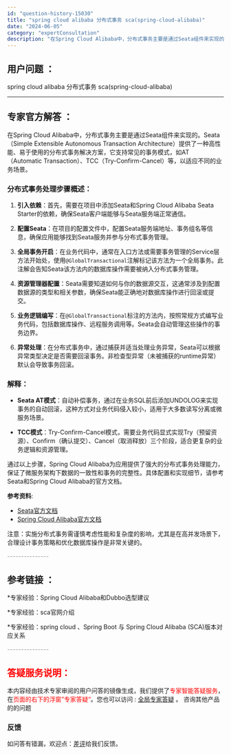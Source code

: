 ```yaml
---
id: "question-history-15030"
title: "spring cloud alibaba 分布式事务 sca(spring-cloud-alibaba)"
date: "2024-06-05"
category: "expertConsultation"
description: "在Spring Cloud Alibaba中，分布式事务主要是通过Seata组件来实现的。Seata（Simple Extensible Autonomous Transaction Architecture）提供了一种高性能、易于使用的分布式事务解决方案，它支持常见的事务模式，如AT（Automa"
---
```


## 用户问题 ： 
 spring cloud alibaba 分布式事务 sca(spring-cloud-alibaba) 

---------------
## 专家官方解答 ：

在Spring Cloud Alibaba中，分布式事务主要是通过Seata组件来实现的。Seata（Simple Extensible Autonomous Transaction Architecture）提供了一种高性能、易于使用的分布式事务解决方案，它支持常见的事务模式，如AT（Automatic Transaction）、TCC（Try-Confirm-Cancel）等，以适应不同的业务场景。

### 分布式事务处理步骤概述：

1. **引入依赖**：首先，需要在项目中添加Seata和Spring Cloud Alibaba Seata Starter的依赖，确保Seata客户端能够与Seata服务端正常通信。

2. **配置Seata**：在项目的配置文件中，配置Seata服务端地址、事务组名等信息，确保应用能够找到Seata服务并参与分布式事务管理。

3. **全局事务开启**：在业务代码中，通常在入口方法或需要事务管理的Service层方法开始处，使用`@GlobalTransactional`注解标记该方法为一个全局事务。此注解会告知Seata该方法内的数据库操作需要被纳入分布式事务管理。

4. **资源管理器配置**：Seata需要知道如何与你的数据源交互，这通常涉及到配置数据源的类型和相关参数，确保Seata能正确地对数据库操作进行回滚或提交。

5. **业务逻辑编写**：在`@GlobalTransactional`标注的方法内，按照常规方式编写业务代码，包括数据库操作、远程服务调用等。Seata会自动管理这些操作的事务边界。

6. **异常处理**：在分布式事务中，通过捕获并适当处理业务异常，Seata可以根据异常类型决定是否需要回滚事务。非检查型异常（未被捕获的runtime异常）默认会导致事务回滚。

### 解释：

- **Seata AT模式**：自动补偿事务，通过在业务SQL前后添加UNDOLOG来实现事务的自动回滚，这种方式对业务代码侵入较小，适用于大多数读写分离或微服务场景。
  
- **TCC模式**：Try-Confirm-Cancel模式，需要业务代码显式实现Try（预留资源）、Confirm（确认提交）、Cancel（取消释放）三个阶段，适合更复杂的业务逻辑和资源管理。

通过以上步骤，Spring Cloud Alibaba为应用提供了强大的分布式事务处理能力，保证了微服务架构下数据的一致性和事务的完整性。具体配置和实现细节，请参考Seata和Spring Cloud Alibaba的官方文档。

**参考资料**: 
- [Seata官方文档](https://seata.io/zh-cn/)
- [Spring Cloud Alibaba官方文档](https://github.com/alibaba/spring-cloud-alibaba/wiki)

注意：实施分布式事务需谨慎考虑性能和复杂度的影响，尤其是在高并发场景下，合理设计事务策略和优化数据库操作是非常关键的。


<font color="#949494">---------------</font> 


## 参考链接 ：

*专家经验：Spring Cloud Alibaba和Dubbo选型建议 
 
 *专家经验：sca官网介绍 
 
 *专家经验：spring cloud 、Spring Boot 与 Spring Cloud Alibaba (SCA)版本对应关系 


 <font color="#949494">---------------</font> 
 


## <font color="#FF0000">答疑服务说明：</font> 

本内容经由技术专家审阅的用户问答的镜像生成，我们提供了<font color="#FF0000">专家智能答疑服务</font>，在<font color="#FF0000">页面的右下的浮窗”专家答疑“</font>。您也可以访问 : [全局专家答疑](https://answer.opensource.alibaba.com/docs/intro) 。 咨询其他产品的的问题

### 反馈
如问答有错漏，欢迎点：[差评](https://ai.nacos.io/user/feedbackByEnhancerGradePOJOID?enhancerGradePOJOId=15096)给我们反馈。
